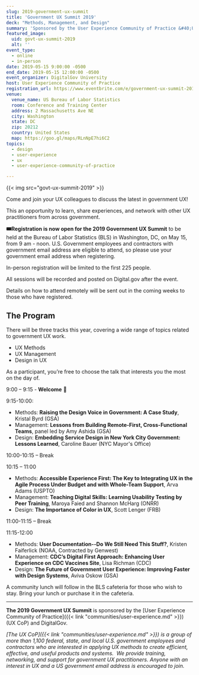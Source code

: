 ```yaml
---
slug: 2019-government-ux-summit
title: 'Government UX Summit 2019'
deck: "Methods, Management, and Design"
summary: 'Sponsored by the User Experience Community of Practice &#40;UX CoP&#41; and DigitalGov, this event is an opportunity to share experiences and lessons learned in UX and network with other UX practitioners from across the government&#46;'
featured_image:
  uid: govt-ux-summit-2019
  alt: ''
event_type:
  - online
  - in-person
date: 2019-05-15 9:00:00 -0500
end_date: 2019-05-15 12:00:00 -0500
event_organizer: DigitalGov University
host: User Experience Community of Practice
registration_url: https://www.eventbrite.com/e/government-ux-summit-2019-registration-56653417898
venue:
  venue_name: US Bureau of Labor Statistics
  room: Conference and Training Center
  address: 2 Massachusetts Ave NE
  city: Washington
  state: DC
  zip: 20212
  country: United States
  map: https://goo.gl/maps/RLnNpE7hi6C2
topics:
  - design
  - user-experience
  - ux
  - user-experience-community-of-practice

---
```


{{< img src="govt-ux-summit-2019" >}}

Come and join your UX colleagues to discuss the latest in government UX!

This an opportunity to learn, share experiences, and network with other UX practitioners from across government.

**:tickets:Registration is now open for the 2019 Government UX Summit** to be held at the Bureau of Labor Statistics (BLS) in Washington, DC, on May 15, from 9 am - noon. U.S. Government employees and contractors with government email address are eligible to attend, so please use your government email address when registering.

In-person registration will be limited to the first 225 people.

All sessions will be recorded and posted on Digital.gov after the event.

Details on how to attend remotely will be sent out in the coming weeks to those who have registered.

## The Program

There will be three tracks this year, covering a wide range of topics
related to government UX work.

  - UX Methods
  - UX Management
  - Design in UX
  
As a participant, you’re free to choose the talk that interests you the most on the day of.  

9:00 – 9:15 - **Welcome** :wave:

9:15-10:00:

  - Methods: **Raising the Design Voice in Government: A Case Study**, Kristal Byrd (GSA)
  - Management: **Lessons from Building Remote-First, Cross-Functional Teams**, panel led by Amy Ashida (GSA)
  - Design: **Embedding Service Design in New York City Government: Lessons Learned**, Caroline Bauer (NYC Mayor's Office)

10:00-10:15 – Break

10:15 – 11:00

  - Methods: **Accessible Experience First: The Key to Integrating UX in the Agile Process Under Budget and with Whole-Team Support**, Arva Adams (USPTO)
  - Management: **Teaching Digital Skills: Learning Usability Testing by Peer Training**, Maroya Faied and Shannon McHarg (ONRR)
  - Design: **The Importance of Color in UX**, Scott Lenger (FRB)

11:00-11:15 – Break

11:15-12:00

  - Methods: **User Documentation--Do We Still Need This Stuff?**, Kristen Faiferlick (NOAA, Contracted by Genwest)
  - Management: **CDC’s Digital First Approach: Enhancing User Experience on CDC Vaccines Site**, Lisa Richman (CDC)
  - Design: **The Future of Government User Experience: Improving Faster with Design Systems**, Aviva Oskow (GSA)

A community lunch will follow in the BLS cafeteria for those who wish to stay. Bring your lunch or purchase it in the cafeteria.

---

**The 2019 Government UX Summit** is sponsored by the [User Experience Community of Practice]({{< link "communities/user-experience.md" >}}) (UX CoP) and DigitalGov.

_[The UX CoP]({{< link "communities/user-experience.md" >}}) is a group of more than 1,100 federal, state, and local U.S. government employees and contractors who are interested in applying UX methods to create efficient, effective, and useful products and systems.  We provide training, networking, and support for government UX practitioners. Anyone with an interest in UX and a US government email address is encouraged to join._
